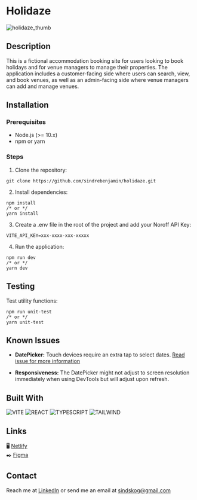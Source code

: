 # Holidaze
![holidaze_thumb](https://github.com/sindrebenjamin/holidaze/assets/111867312/64424162-3a39-4a82-8fbb-ee9e32d86cc4)

## Description

This is a fictional accommodation booking site for users looking to book holidays and for venue managers to manage their properties. The application includes a customer-facing side where users can search, view, and book venues, as well as an admin-facing side where venue managers can add and manage venues.

## Installation

### Prerequisites

- Node.js (>= 10.x)
- npm or yarn

### Steps

1. Clone the repository:

```
git clone https://github.com/sindrebenjamin/holidaze.git
```

2. Install dependencies:

```
npm install
/* or */
yarn install
```

3. Create a .env file in the root of the project and add your Noroff API Key:

```
VITE_API_KEY=xxx-xxxx-xxx-xxxxx
```

4. Run the application:

```
npm run dev
/* or */
yarn dev
```

## Testing

Test utility functions:

```
npm run unit-test
/* or */
yarn unit-test
```

## Known Issues

- **DatePicker:** Touch devices require an extra tap to select dates. [Read issue for more information](https://github.com/onesine/react-tailwindcss-datepicker/issues/254)

- **Responsiveness:** The DatePicker might not adjust to screen resolution immediately when using DevTools but will adjust upon refresh.

## Built With

![VITE](https://img.shields.io/badge/Vite-B73BFE?style=for-the-badge&logo=vite&logoColor=FFD62E)
![REACT](https://img.shields.io/badge/React-20232A?style=for-the-badge&logo=react&logoColor=61DAFB)
![TYPESCRIPT](https://img.shields.io/badge/TypeScript-007ACC?style=for-the-badge&logo=typescript&logoColor=white)
![TAILWIND](https://img.shields.io/badge/Tailwind_CSS-38B2AC?style=for-the-badge&logo=tailwind-css&logoColor=white)

## Links

🖥️ [Netlify](https://holydaze.netlify.app "View the project live on Netlify")  
✒️ [Figma](https://www.figma.com/design/QcYDzt2AhyZtYzuSllkGBw/Project-Exam-02---Sindre-Skoglund-Hansen?node-id=1-4&t=wJJLKWFwKnC499Cy-1 "View the Figma prototype")

## Contact

Reach me at [LinkedIn](https://www.linkedin.com/in/sindre-skoglund-hansen-673825148/) or send me an email at sindskog@gmail.com

